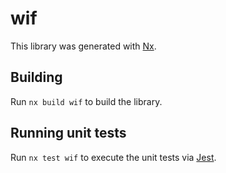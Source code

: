 # wif

This library was generated with [Nx](https://nx.dev).

## Building

Run `nx build wif` to build the library.

## Running unit tests

Run `nx test wif` to execute the unit tests via [Jest](https://jestjs.io).
